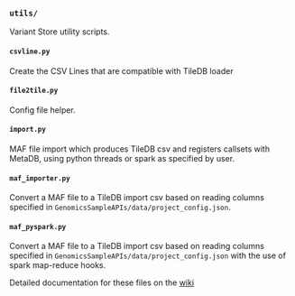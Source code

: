 ### `utils/`

Variant Store utility scripts. 

#### `csvline.py` 
Create the CSV Lines that are compatible with TileDB loader 


#### `file2tile.py`
Config file helper.

#### `import.py`
MAF file import which produces TileDB csv and registers callsets with MetaDB, using python threads or spark as specified by user.

#### `maf_importer.py`
Convert a MAF file to a TileDB import csv based on reading columns specified in `GenomicsSampleAPIs/data/project_config.json`.

#### `maf_pyspark.py`
Convert a MAF file to a TileDB import csv based on reading columns specified in `GenomicsSampleAPIs/data/project_config.json` with the use of spark map-reduce hooks. 

Detailed documentation for these files on the [wiki](https://github.com/Intel-HLS/GenomicsSampleAPIs/wiki/MAF-to-Tile-CSV-Design)
 
